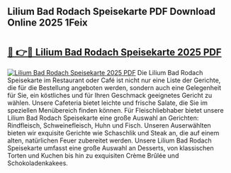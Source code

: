 ## Lilium Bad Rodach Speisekarte PDF Download Online 2025 1Feix

# <h2><a href="http://gcaxqb.nevu.top/?p=Lilium+Bad+Rodach+Speisekarte">🔗 👉🔴 Lilium Bad Rodach Speisekarte 2025 PDF</a></h2>

[![Lilium Bad Rodach Speisekarte 2025 PDF](https://i.imgur.com/dBaPXMq.png)](http://gcaxqb.nevu.top/?p=Lilium+Bad+Rodach+Speisekarte)
Die Lilium Bad Rodach Speisekarte im Restaurant oder Café ist nicht nur eine Liste der Gerichte, die für die Bestellung angeboten werden, sondern auch eine Gelegenheit für Sie, ein köstliches und für Ihren Geschmack geeignetes Gericht zu wählen. Unsere Cafeteria bietet leichte und frische Salate, die Sie im speziellen Menübereich finden können. Für Fleischliebhaber bietet unsere Lilium Bad Rodach Speisekarte eine große Auswahl an Gerichten: Rindfleisch, Schweinefleisch, Huhn und Fisch. Unseren Auserwählten bieten wir exquisite Gerichte wie Schaschlik und Steak an, die auf einem alten, natürlichen Feuer zubereitet werden. Unsere Lilium Bad Rodach Speisekarte umfasst eine große Auswahl an Desserts, von klassischen Torten und Kuchen bis hin zu exquisiten Crème Brûlée und Schokoladenkakees.

